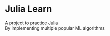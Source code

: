 # Julia Learn  

A project to practice [Julia](https://julialang.org/)  
By implementing multiple popular ML algorithms  
